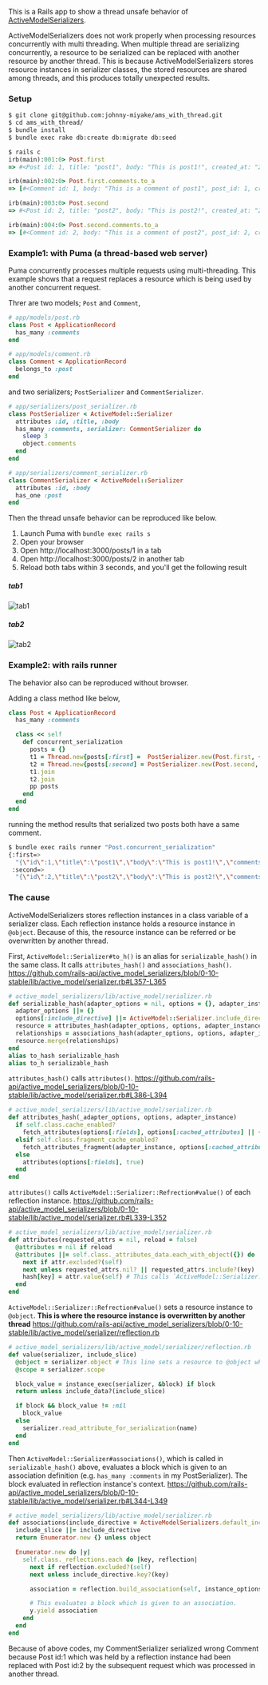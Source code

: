 This is a Rails app to show a thread unsafe behavior of [ActiveModelSerializers](https://github.com/rails-api/active_model_serializers).

ActiveModelSerializers does not work properly when processing resources concurrently with multi threading.
When multiple thread are serializing concurrently, a resource to be serialized can be replaced with another resource by another thread. This is because ActiveModelSerializers stores resource instances in serializer classes, the stored resources are shared among threads, and this produces totally unexpected results.


### Setup
```sh
$ git clone git@github.com:johnny-miyake/ams_with_thread.git
$ cd ams_with_thread/
$ bundle install
$ bundle exec rake db:create db:migrate db:seed
```
```ruby
$ rails c
irb(main):001:0> Post.first
=> #<Post id: 1, title: "post1", body: "This is post1!", created_at: "2018-08-03 09:00:52", updated_at: "2018-08-03 09:00:52">

irb(main):002:0> Post.first.comments.to_a
=> [#<Comment id: 1, body: "This is a comment of post1", post_id: 1, created_at: "2018-08-03 09:00:52", updated_at: "2018-08-03 09:00:52">]

irb(main):003:0> Post.second             
=> #<Post id: 2, title: "post2", body: "This is post2!", created_at: "2018-08-03 09:00:52", updated_at: "2018-08-03 09:00:52">

irb(main):004:0> Post.second.comments.to_a
=> [#<Comment id: 2, body: "This is a comment of post2", post_id: 2, created_at: "2018-08-03 09:00:52", updated_at: "2018-08-03 09:00:52">]
```

### Example1: with Puma (a thread-based web server)
Puma concurrently processes multiple requests using multi-threading. This example shows that a request replaces a resource which is being used by another concurrent request.

Threr are two models; `Post` and `Comment`,
```ruby
# app/models/post.rb
class Post < ApplicationRecord
  has_many :comments
end

# app/models/comment.rb
class Comment < ApplicationRecord                                                                                         
  belongs_to :post                                                                                                         
end
```

and two serializers; `PostSerializer` and `CommentSerializer`.
```ruby
# app/serializers/post_serializer.rb
class PostSerializer < ActiveModel::Serializer
  attributes :id, :title, :body
  has_many :comments, serializer: CommentSerializer do
    sleep 3
    object.comments
  end
end

# app/serializers/comment_serializer.rb
class CommentSerializer < ActiveModel::Serializer
  attributes :id, :body
  has_one :post
end 
```

Then the thread unsafe behavior can be reproduced like below.

1. Launch Puma with `bundle exec rails s`
1. Open your browser
1. Open http://localhost:3000/posts/1 in a tab
1. Open http://localhost:3000/posts/2 in another tab
1. Reload both tabs within 3 seconds, and you'll get the following result

##### tab1
![tab1](https://github.com/johnny-miyake/ams_with_thread/wiki/images/tab1.png)
##### tab2
![tab2](https://github.com/johnny-miyake/ams_with_thread/wiki/images/tab2.png)


### Example2: with rails runner
The behavior also can be reproduced without browser.

Adding a class method like below,
```ruby
class Post < ApplicationRecord
  has_many :comments

  class << self
    def concurrent_serialization
      posts = {}
      t1 = Thread.new{posts[:first] =  PostSerializer.new(Post.first, {}).to_json}
      t2 = Thread.new{posts[:second] = PostSerializer.new(Post.second, {}).to_json}
      t1.join
      t2.join
      pp posts
    end
  end
end
```
running the method results that serialized two posts both have a same comment.
```sh
$ bundle exec rails runner "Post.concurrent_serialization"
{:first=>
  "{\"id\":1,\"title\":\"post1\",\"body\":\"This is post1!\",\"comments\":[{\"id\":1,\"body\":\"This is a comment of post1\"}]}",
 :second=>
  "{\"id\":2,\"title\":\"post2\",\"body\":\"This is post2!\",\"comments\":[{\"id\":1,\"body\":\"This is a comment of post1\"}]}"}
```

### The cause
ActiveModelSerializers stores reflection instances in a class variable of a serializer class. Each reflection instance holds a resource instance in `@object`. Because of this, the resource instance can be referred or be overwritten by another thread.

First, `ActiveModel::Serializer#to_h()` is an alias for `serializable_hash()` in the same class. It calls `attributes_hash()` and `associations_hash()`. 
https://github.com/rails-api/active_model_serializers/blob/0-10-stable/lib/active_model/serializer.rb#L357-L365
```ruby
# active_model_serializers/lib/active_model/serializer.rb
def serializable_hash(adapter_options = nil, options = {}, adapter_instance = self.class.serialization_adapter_instance)
  adapter_options ||= {}
  options[:include_directive] ||= ActiveModel::Serializer.include_directive_from_options(adapter_options)
  resource = attributes_hash(adapter_options, options, adapter_instance)
  relationships = associations_hash(adapter_options, options, adapter_instance)
  resource.merge(relationships)
end
alias to_hash serializable_hash
alias to_h serializable_hash
```

`attributes_hash()` calls `attributes()`.
https://github.com/rails-api/active_model_serializers/blob/0-10-stable/lib/active_model/serializer.rb#L386-L394
```ruby
# active_model_serializers/lib/active_model/serializer.rb
def attributes_hash(_adapter_options, options, adapter_instance)
  if self.class.cache_enabled?
    fetch_attributes(options[:fields], options[:cached_attributes] || {}, adapter_instance)
  elsif self.class.fragment_cache_enabled?
    fetch_attributes_fragment(adapter_instance, options[:cached_attributes] || {})
  else
    attributes(options[:fields], true)
  end
end
```

`attributes()` calls `ActiveModel::Serializer::Refrection#value()` of each reflection instance.
https://github.com/rails-api/active_model_serializers/blob/0-10-stable/lib/active_model/serializer.rb#L339-L352
```ruby
# active_model_serializers/lib/active_model/serializer.rb
def attributes(requested_attrs = nil, reload = false)
  @attributes = nil if reload
  @attributes ||= self.class._attributes_data.each_with_object({}) do |(key, attr), hash|
    next if attr.excluded?(self)
    next unless requested_attrs.nil? || requested_attrs.include?(key)
    hash[key] = attr.value(self) # This calls `ActiveModel::Serializer::Refrection#value()`
  end
end
```

`ActiveModel::Serializer::Refrection#value()` sets a resource instance to `@object`. **This is where the resource instance is overwritten by another thread**
https://github.com/rails-api/active_model_serializers/blob/0-10-stable/lib/active_model/serializer/reflection.rb
```ruby
# active_model_serializers/lib/active_model/serializer/reflection.rb 
def value(serializer, include_slice)
  @object = serializer.object # This line sets a resource to @object which is referred as `object` in a block which is given to `has_many` association
  @scope = serializer.scope

  block_value = instance_exec(serializer, &block) if block
  return unless include_data?(include_slice)

  if block && block_value != :nil
    block_value
  else
    serializer.read_attribute_for_serialization(name)
  end
end
```

Then `ActiveModel::Serializer#associations()`, which is called in `serializable_hash()` above, evaluates a block which is given to an association definition (e.g. `has_many :comments` in my PostSerializer). The block evaluated in reflection instance's context.
https://github.com/rails-api/active_model_serializers/blob/0-10-stable/lib/active_model/serializer.rb#L344-L349
```ruby
# active_model_serializers/lib/active_model/serializer.rb
def associations(include_directive = ActiveModelSerializers.default_include_directive, include_slice = nil)
  include_slice ||= include_directive
  return Enumerator.new {} unless object

  Enumerator.new do |y|
    self.class._reflections.each do |key, reflection|
      next if reflection.excluded?(self)
      next unless include_directive.key?(key)

      association = reflection.build_association(self, instance_options, include_slice)

      # This evaluates a block which is given to an association.
      y.yield association
    end
  end
end
```
Because of above codes, my CommentSerializer serialized wrong Comment because Post id:1 which was held by a reflection instance had been replaced with Post id:2 by the subsequent request which was processed in another thread.

